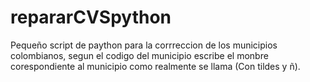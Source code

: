 # repararCVSpython
Pequeño script de paython para la corrreccion de los municipios colombianos,
segun el codigo del municipio escribe el monbre corespondiente al municipio como realmente se llama (Con tildes y ñ).
